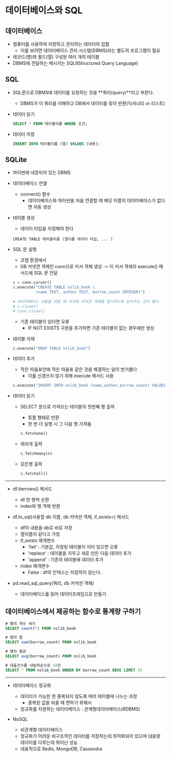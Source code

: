 # 데이터베이스와 SQL

## 데이터베이스

- 컴퓨터를 사용하여 저장하고 관리하는 데이터의 집합
  - 이를 보려면 데이터베이스 관리 시스템(DBMS)라는 별도의 프로그램이 필요
- 레코드(행)와 필드(열) 구성된 여러 개의 테이블
- DBMS에 전달하는 메시지는 SQL9Structured Query Language)



## SQL

- SQL문으로 DBMS에 데이터를 요청하는 것을 **쿼리(query)**라고 부른다.
  - DBMS가 이 쿼리를 이해하고 DB에서 데이터를 찾아 반환(딕셔너리 or 리스트)

- 데이터 읽기

  ```sql
  SELECT * FROM 테이블이름 WHERE 조건;
  ```

- 데이터 저장

  ```sql
  INSERT INTO 테이블이름 (열) VALUES (내용);
  ```



## SQLite

- 파이썬에 내장되어 있는 DBMS
- 데이터베이스 연결
  - connect() 함수
    - 데이터베이스와 파이썬을 처음 연결할 때 해당 이름의 데이터베이스가 없다면 자동 생성

- 테이블 생성

  - 데이터 타입을 지정해야 한다

  ```sqlite
  CREATE TABLE 테이블이름 (열이름 데이터 타입, ... )
  ```

- SQL 문 실행

  - 코랩 환경에서
  - DB 커넷견 객체인 conn으로 커서 객체 생성 -> 이 커서 객체의 execute() 메서드에 SQL 문 전달

  ```python
  c = conn.cursor()
  c.execute("CREATE TABLE nslib_book \
            (name TEXT, author TEXT, borrow_count INTEGER)")
            
  # 데이터베이스 사용을 마칠 때 커서와 커넥션 객체를 명시적으로 닫아주는 것이 좋다
  # c.close()
  # conn.close()
  ```

  - 기존 테이블이 있다면 오류
    - IF NOT EXISTS 구문을 추가하면 기존 테이블이 없는 경우에만 생성

- 테이블 삭제

  ```python
  c.execute("DROP TABLE nslib_book")
  ```

- 데이터 추가

  - 작은 따옴표안에 작은 따옴표 같은 것을 해결하는 일이 번거롭다
    - 이를 신경쓰지 않기 위해 execute 메서드 사용

  ```python
  c.execute("INSERT INTO nslib_book (name,author,borrow_count) VALUES (?,?,?)", (row['도서명'], row['저자'], row['대출건수']))
  ```

- 데이터 읽기

  - SELECT 문으로 가져오는 테이블의 첫번째 행 출력

    - 튜플 형태로 반환
    - 한 번 더 실행 시 그 다음 행 가져옴

    ``` python
    c.fetchone()
    ```

  - 여러개 출력

    ```python
    c.fetchmany(n)
    ```

  - 모든행 출력

    ```python
    c.fetchall()
    ```

    

<hr>

- df.iterrows() 메서드
  - df 한 행씩 순환
  - index와 행 객체 반환



- df.to_sql(사용할 db 이름, db 커넥션 객체, if_exists=) 메서드
  - df의 내용을 db로 바로 저장
  - 열이름이 같다고 가정
  - if_exists 매개변수
    - 'fail' : 기본값, 지정된 테이블이 이미 있으면 오류
    - 'replace' : 테이블을 지우고 새로 만든 다음 데이터 추가
    - 'append' : 기존의 테이블에 데이터 추가
  - index 매개변수
    - False : df의 인덱스는 저장하지 않는다.



- pd.read_sql_query(쿼리, db 커넥션 객체)
  - 데이터베이스를 읽어 데이터프레임으로 만들기



## 데이터베이스에서 제공하는 함수로 통계량 구하기

```sql
# 행의 개수 세기
SELECT count(*) FROM nslib_book

# 행의 합
SELECT sum(borrow_count) FROM nslib_book

# 행의 평균
SELECT avg(borrow_count) FROM nslib_book

# 대출건수를 내림차순으로 10건
SELECT * FROM nslib_book ORDER BY borrow_count DESC LIMIT 10
```



<hr>

- 데이터베이스 정규화
  - 데이터가 가능한 한 중복되지 않도록 여러 테이블에 나누는 과정
    - 중복된 값을 바꿀 때 편하기 위해서
  - 정규화를 지원하는 데이터베이스 : 관계형데이터베이스(RDBMS)



- NoSQL
  - 비관계형 데이터베이스
  - 정규화가 어려운 비구조적인 데이터를 저장하는데 최적화되어 있으며 대용량 데이터를 다루는데 뛰어난 성능
  - 대표적으로 Redis, MongoDB, Cassandra

